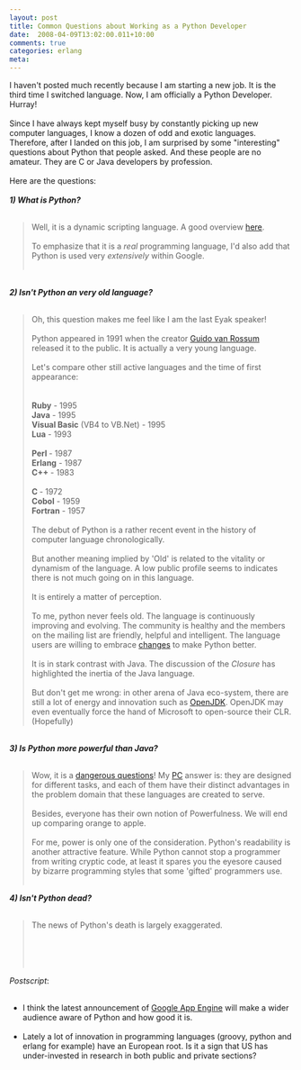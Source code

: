 ```yaml
---
layout: post
title: Common Questions about Working as a Python Developer
date:  2008-04-09T13:02:00.011+10:00
comments: true
categories: erlang
meta: 
---
```

I haven't posted much recently because I am starting a new job. It is the third time I switched language. Now, I am officially a Python Developer. Hurray!<br /><br />Since I have always kept myself busy by constantly picking up new computer languages, I know a dozen of odd and exotic languages. Therefore, after I landed on this job, I am surprised by some "interesting" questions about Python that people asked. And these people are no amateur. They are C or Java developers by profession.<br /><br />Here are the questions:<br /><br /><span style="font-weight: bold; font-style: italic;">1) What is Python?</span><br /><br /><blockquote>Well, it is a dynamic scripting language. A good overview <a href="http://www.python.org/about/">here</a>.<br /><br />To emphasize that it is a <span style="font-style: italic;">real </span>programming language, I'd also add that Python is used very <span style="font-style: italic;">extensively </span>within Google.<br /><br /></blockquote><br /><span style="font-weight: bold; font-style: italic;">2) Isn't Python an very old language?</span><br /><br /><blockquote>Oh, this question makes me feel like I am the last Eyak speaker!<br /><br />Python appeared in 1991 when the creator <a href="http://www.python.org/%7Eguido/">Guido van Rossum</a> released it to the public. It is actually a very young language.<br /><br />Let's compare other still active languages and the time of first appearance:<br /><br /><br /><span style="font-weight: bold;">Ruby</span> - 1995<br /><span style="font-weight: bold;">Java</span> - 1995<br /><span style="font-weight: bold;">Visual Basic</span> (VB4 to VB.Net) - 1995<br /><span style="font-weight: bold;">Lua</span> - 1993<br /><br /><span style="font-weight: bold;">Perl </span>- 1987<br /><span style="font-weight: bold;">Erlang</span> - 1987<br /><span style="font-weight: bold;">C++</span> - 1983<br /><br /><span style="font-weight: bold;">C </span>- 1972<br /><span style="font-weight: bold;">Cobol</span> - 1959<br /><span style="font-weight: bold;">Fortran</span> - 1957<br /><br />The debut of Python is a rather recent event in the history of computer language chronologically.<br /><br />But another meaning implied by 'Old' is related to the vitality or dynamism of the language. A low public profile seems to indicates there is not much going on in this language.<br /><br />It is entirely a matter of perception.<br /><br />To me, python never feels old. The language is continuously improving and evolving. The community is healthy and the members on the mailing list are friendly, helpful and intelligent. The language users are willing to embrace <a href="http://www.python.org/dev/peps/pep-3000">changes</a> to make Python better.<br /><br />It is in stark contrast with Java. The discussion of the <span style="font-style: italic;">Closure</span> has highlighted the inertia of the Java language.<br /><br />But don't get me wrong: in other arena of Java eco-system, there are still a lot of energy and innovation such as <a href="http://openjdk.java.net/">OpenJDK</a>. OpenJDK may even eventually force the hand of Microsoft to open-source their CLR. (Hopefully)<br /></blockquote><br /><span style="font-weight: bold; font-style: italic;">3) Is Python more powerful than Java?<br /></span><br /><blockquote>Wow, it is a <a href="http://en.wikipedia.org/wiki/Flamebait">dangerous questions</a>! My <a href="http://en.wikipedia.org/wiki/Political_correctness">PC</a> answer is: they are designed for different tasks, and each of them have their distinct advantages in the problem domain that these languages are created to serve.<br /><br />Besides, everyone has their own notion of Powerfulness. We will end up comparing orange to apple.<br /><br />For me, power is only one of the consideration. Python's readability is another attractive feature. While Python cannot stop a programmer from writing cryptic code, at least it spares you the eyesore caused by bizarre programming styles that some 'gifted' programmers use.<br /><br /></blockquote><span style="font-weight: bold; font-style: italic;">4) Isn't Python dead?<br /><br /></span><blockquote><span>The news of Python's death is largely exaggerated.<br /><br /><br /></span><br /><br /></blockquote><span style="font-style: italic;">Postscript</span>:<br /><span style="font-weight: bold; font-style: italic;"></span><br /><ul><li>I think the latest announcement of <a href="http://code.google.com/appengine">Google App Engine</a> will make a wider audience aware of Python and how good it is.<br /><br /></li><li>Lately a lot of innovation in programming languages (groovy, python and erlang for example) have an European root. Is it a sign that US has under-invested in research in both public and private sections?</li></ul>